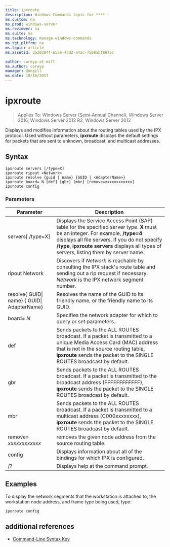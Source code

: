 ```yaml
---
title: ipxroute
description: Windows Commands topic for **** - 
ms.custom: na
ms.prod: windows-server
ms.reviewer: na
ms.suite: na
ms.technology: manage-windows-commands
ms.tgt_pltfrm: na
ms.topic: article
ms.assetid: 3a30304f-655e-43d2-a4ac-7568abf8975c

author: coreyp-at-msft
ms.author: coreyp
manager: dongill
ms.date: 10/16/2017
---
```

# ipxroute

>Applies To: Windows Server (Semi-Annual Channel), Windows Server 2016, Windows Server 2012 R2, Windows Server 2012

Displays and modifies information about the routing tables used by the IPX protocol. Used without parameters,  **ipxroute** displays the default settings for packets that are sent to unknown, broadcast, and multicast addresses.   
## Syntax  
```  
ipxroute servers [/type=X]  
ipxroute ripout <Network>  
ipxroute resolve {guid | name} {GUID | <AdapterName>}  
ipxroute board= N [def] [gbr] [mbr] [remove=xxxxxxxxxxxx]  
ipxroute config  
```  
### Parameters  
|Parameter|Description|  
|-------|--------|  
|servers[ /type=X]|Displays the Service Access Point (SAP) table for the specified server type.  **X** must be an integer. For example, **/type=4** displays all file servers. If you do not specify **/type**, **ipxroute servers** displays all types of servers, listing them by server name.|  
|ripout Network|Discovers if *Network* is reachable by consulting the IPX stack's route table and sending out a rip request if necessary.  *Network* is the IPX network segment number.|  
|resolve{ GUID&#124; name} { GUID&#124; AdapterName}|Resolves the name of the GUID to its friendly name, or the friendly name to its GUID.|  
|board= *N*|Specifies the network adapter for which to query or set parameters.|  
|def|Sends packets to the ALL ROUTES broadcast. If a packet is transmitted to a unique Media Access Card (MAC) address that is not in the source routing table, **ipxroute** sends the packet to the SINGLE ROUTES broadcast by default.|  
|gbr|Sends packets to the ALL ROUTES broadcast. If a packet is transmitted to the broadcast address (FFFFFFFFFFFF), **ipxroute** sends the packet to the SINGLE ROUTES broadcast by default.|  
|mbr|Sends packets to the ALL ROUTES broadcast. If a packet is transmitted to a multicast address (C000xxxxxxxx), **ipxroute** sends the packet to the SINGLE ROUTES broadcast by default.|  
|remove= *xxxxxxxxxxxx*|removes the given node address from the source routing table.|  
|config|Displays information about all of the bindings for which IPX is configured.|  
|/?|Displays help at the command prompt.|  
## <a name=BKMK_Examples></a>Examples  
To display the network segments that the workstation is attached to, the workstation node address, and frame type being used, type:  
```  
ipxroute config  
```  
## additional references  
-   [Command-Line Syntax Key](command-line-syntax-key.md)  

